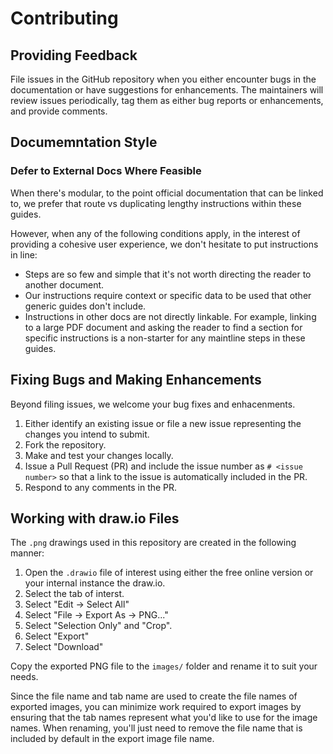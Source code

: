 # Contributing

## Providing Feedback

File issues in the GitHub repository when you either encounter bugs in the documentation or have suggestions for enhancements.  The maintainers will review issues periodically, tag them as either bug reports or enhancements, and provide comments.

## Documemntation Style

### Defer to External Docs Where Feasible

When there's modular, to the point official documentation that can be linked to, we prefer that route vs duplicating lengthy instructions within these guides.  

However, when any of the following conditions apply, in the interest of providing a cohesive user experience, we don't hesitate to put instructions in line:
  * Steps are so few and simple that it's not worth directing the reader to another document.
  * Our instructions require context or specific data to be used that other generic guides don't include.
  * Instructions in other docs are not directly linkable. For example, linking to a large PDF document and asking the reader to find a section for specific instructions is a non-starter for any maintline steps in these guides.

## Fixing Bugs and Making Enhancements

Beyond filing issues, we welcome your bug fixes and enhacenments.

1. Either identify an existing issue or file a new issue representing the changes you intend to submit.
1. Fork the repository.
1. Make and test your changes locally.
1. Issue a Pull Request (PR) and include the issue number as `# <issue number>` so that a link to the issue is automatically included in the PR.
1. Respond to any comments in the PR.

## Working with draw.io Files

The `.png` drawings used in this repository are created in the following manner:

1. Open the `.drawio` file of interest using either the free online version or your internal instance the draw.io.
1. Select the tab of interst.
1. Select "Edit -> Select All"
1. Select "File -> Export As -> PNG..."
1. Select "Selection Only" and "Crop".
1. Select "Export"
1. Select "Download"

Copy the exported PNG file to the `images/` folder and rename it to suit your needs.

Since the file name and tab name are used to create the file names of exported images, you can minimize work required to export images by ensuring that the tab names represent what you'd like to use for the image names.  When renaming, you'll just need to remove the file name that is included by default in the export image file name.
